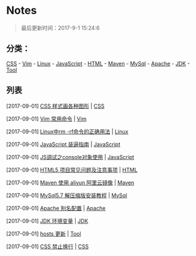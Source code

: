 # Notes

> 最后更新时间：2017-9-1 15:24:6

## 分类：

[CSS](https://github.com/16free/notes/issues?q=is%3Aissue+is%3Aopen+label%3ACSS) - [Vim](https://github.com/16free/notes/issues?q=is%3Aissue+is%3Aopen+label%3AVim) - [Linux](https://github.com/16free/notes/issues?q=is%3Aissue+is%3Aopen+label%3ALinux) - [JavaScript](https://github.com/16free/notes/issues?q=is%3Aissue+is%3Aopen+label%3AJavaScript) - [HTML](https://github.com/16free/notes/issues?q=is%3Aissue+is%3Aopen+label%3AHTML) - [Maven](https://github.com/16free/notes/issues?q=is%3Aissue+is%3Aopen+label%3AMaven) - [MySql](https://github.com/16free/notes/issues?q=is%3Aissue+is%3Aopen+label%3AMySql) - [Apache](https://github.com/16free/notes/issues?q=is%3Aissue+is%3Aopen+label%3AApache) - [JDK](https://github.com/16free/notes/issues?q=is%3Aissue+is%3Aopen+label%3AJDK) - [Tool](https://github.com/16free/notes/issues?q=is%3Aissue+is%3Aopen+label%3ATool)


## 列表

[2017-09-01] [CSS 样式画各种图形](https://github.com/16free/notes/issues/12) | [CSS](https://github.com/16free/notes/issues?q=is%3Aissue+is%3Aopen+label%3ACSS)

[2017-09-01] [Vim 常用命令](https://github.com/16free/notes/issues/11) | [Vim](https://github.com/16free/notes/issues?q=is%3Aissue+is%3Aopen+label%3AVim)

[2017-09-01] [Linux中rm -rf命令的正确用法](https://github.com/16free/notes/issues/10) | [Linux](https://github.com/16free/notes/issues?q=is%3Aissue+is%3Aopen+label%3ALinux)

[2017-09-01] [JavaScript 装逼指南](https://github.com/16free/notes/issues/9) | [JavaScript](https://github.com/16free/notes/issues?q=is%3Aissue+is%3Aopen+label%3AJavaScript)

[2017-09-01] [JS调试之console对象使用](https://github.com/16free/notes/issues/8) | [JavaScript](https://github.com/16free/notes/issues?q=is%3Aissue+is%3Aopen+label%3AJavaScript)

[2017-09-01] [HTML5 项目常见问题及注意事项](https://github.com/16free/notes/issues/7) | [HTML](https://github.com/16free/notes/issues?q=is%3Aissue+is%3Aopen+label%3AHTML)

[2017-09-01] [Maven 使用 aliyun 阿里云镜像](https://github.com/16free/notes/issues/6) | [Maven](https://github.com/16free/notes/issues?q=is%3Aissue+is%3Aopen+label%3AMaven)

[2017-09-01] [MySql5.7 解压缩版安装教程](https://github.com/16free/notes/issues/5) | [MySql](https://github.com/16free/notes/issues?q=is%3Aissue+is%3Aopen+label%3AMySql)

[2017-09-01] [Apache 别名配置](https://github.com/16free/notes/issues/4) | [Apache](https://github.com/16free/notes/issues?q=is%3Aissue+is%3Aopen+label%3AApache)

[2017-09-01] [JDK 环境变量](https://github.com/16free/notes/issues/3) | [JDK](https://github.com/16free/notes/issues?q=is%3Aissue+is%3Aopen+label%3AJDK)

[2017-09-01] [hosts 更新](https://github.com/16free/notes/issues/2) | [Tool](https://github.com/16free/notes/issues?q=is%3Aissue+is%3Aopen+label%3ATool)

[2017-09-01] [CSS 禁止换行](https://github.com/16free/notes/issues/1) | [CSS](https://github.com/16free/notes/issues?q=is%3Aissue+is%3Aopen+label%3ACSS)


